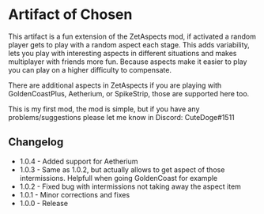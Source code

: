 # Artifact of Chosen

This artifact is a fun extension of the ZetAspects mod, if activated a random player gets to play with a random aspect each stage. This adds variability, lets you play with interesting aspects in different situations and makes multiplayer with friends more fun. Because aspects make it easier to play you can play on a higher difficulty to compensate.

There are additional aspects in ZetAspects if you are playing with GoldenCoastPlus, Aetherium, or SpikeStrip, those are supported here too.

This is my first mod, the mod is simple, but if you have any problems/suggestions please let me know in Discord: CuteDoge#1511

## Changelog

- 1.0.4 - Added support for Aetherium
- 1.0.3 - Same as 1.0.2, but actually allows to get aspect of those intermissions. Helpfull when going GoldenCoast for example
- 1.0.2 - Fixed bug with intermissions not taking away the aspect item
- 1.0.1 - Minor corrections and fixes
- 1.0.0 - Release